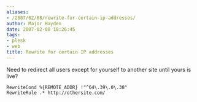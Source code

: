 ```yaml
---
aliases:
- /2007/02/08/rewrite-for-certain-ip-addresses/
author: Major Hayden
date: 2007-02-08 18:26:45
tags:
- plesk
- web
title: Rewrite for certain IP addresses
---
```


Need to redirect all users except for yourself to another site until yours is live?

```
RewriteCond %{REMOTE_ADDR} !"^64\.39\.0\.38"
RewriteRule .* http://othersite.com/
```